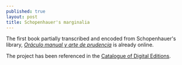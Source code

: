 ```yaml
---
published: true
layout: post
title: Schopenhauer's marginalia
---
```


The first book partially transcribed and encoded from Schopenhauer's library, [_Oráculo manual y arte de prudencia_](http://schopenhauer.uni.wroc.pl/node/1) is already online.

The project has been referenced in the [Catalogue of Digital Editions]( https://dig-ed-cat.acdh.oeaw.ac.at/editions/detail/225).
